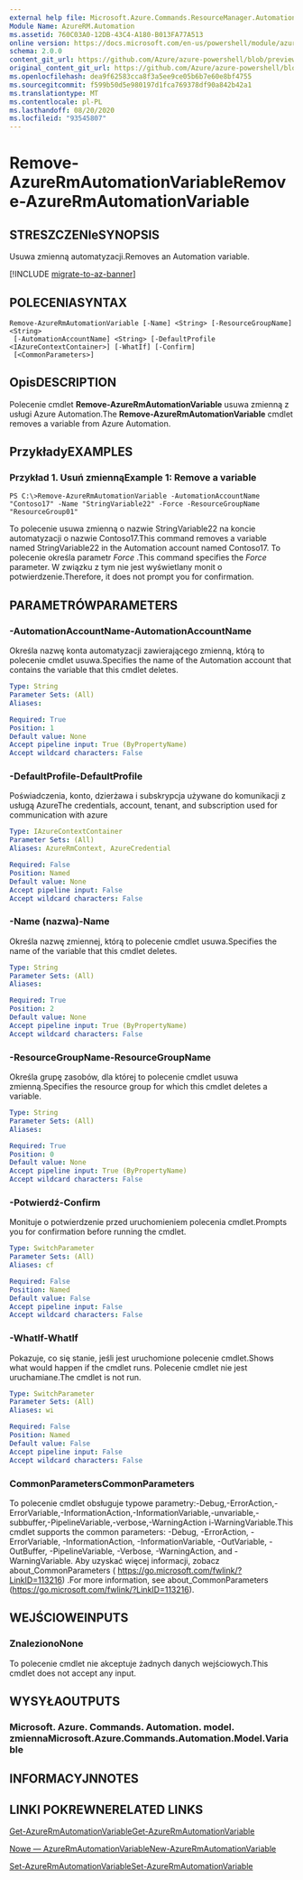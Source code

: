 ```yaml
---
external help file: Microsoft.Azure.Commands.ResourceManager.Automation.dll-Help.xml
Module Name: AzureRM.Automation
ms.assetid: 760C03A0-12DB-43C4-A180-B013FA77A513
online version: https://docs.microsoft.com/en-us/powershell/module/azurerm.automation/remove-azurermautomationvariable
schema: 2.0.0
content_git_url: https://github.com/Azure/azure-powershell/blob/preview/src/ResourceManager/Automation/Commands.Automation/help/Remove-AzureRMAutomationVariable.md
original_content_git_url: https://github.com/Azure/azure-powershell/blob/preview/src/ResourceManager/Automation/Commands.Automation/help/Remove-AzureRMAutomationVariable.md
ms.openlocfilehash: dea9f62583cca8f3a5ee9ce05b6b7e60e8bf4755
ms.sourcegitcommit: f599b50d5e980197d1fca769378df90a842b42a1
ms.translationtype: MT
ms.contentlocale: pl-PL
ms.lasthandoff: 08/20/2020
ms.locfileid: "93545807"
---
```

# <span data-ttu-id="ccbd0-101">Remove-AzureRmAutomationVariable</span><span class="sxs-lookup"><span data-stu-id="ccbd0-101">Remove-AzureRmAutomationVariable</span></span>

## <span data-ttu-id="ccbd0-102">STRESZCZENIe</span><span class="sxs-lookup"><span data-stu-id="ccbd0-102">SYNOPSIS</span></span>
<span data-ttu-id="ccbd0-103">Usuwa zmienną automatyzacji.</span><span class="sxs-lookup"><span data-stu-id="ccbd0-103">Removes an Automation variable.</span></span>

[!INCLUDE [migrate-to-az-banner](../../includes/migrate-to-az-banner.md)]

## <span data-ttu-id="ccbd0-104">POLECENIA</span><span class="sxs-lookup"><span data-stu-id="ccbd0-104">SYNTAX</span></span>

```
Remove-AzureRmAutomationVariable [-Name] <String> [-ResourceGroupName] <String>
 [-AutomationAccountName] <String> [-DefaultProfile <IAzureContextContainer>] [-WhatIf] [-Confirm]
 [<CommonParameters>]
```

## <span data-ttu-id="ccbd0-105">Opis</span><span class="sxs-lookup"><span data-stu-id="ccbd0-105">DESCRIPTION</span></span>
<span data-ttu-id="ccbd0-106">Polecenie cmdlet **Remove-AzureRmAutomationVariable** usuwa zmienną z usługi Azure Automation.</span><span class="sxs-lookup"><span data-stu-id="ccbd0-106">The **Remove-AzureRmAutomationVariable** cmdlet removes a variable from Azure Automation.</span></span>

## <span data-ttu-id="ccbd0-107">Przykłady</span><span class="sxs-lookup"><span data-stu-id="ccbd0-107">EXAMPLES</span></span>

### <span data-ttu-id="ccbd0-108">Przykład 1. Usuń zmienną</span><span class="sxs-lookup"><span data-stu-id="ccbd0-108">Example 1: Remove a variable</span></span>
```
PS C:\>Remove-AzureRmAutomationVariable -AutomationAccountName "Contoso17" -Name "StringVariable22" -Force -ResourceGroupName "ResourceGroup01"
```

<span data-ttu-id="ccbd0-109">To polecenie usuwa zmienną o nazwie StringVariable22 na koncie automatyzacji o nazwie Contoso17.</span><span class="sxs-lookup"><span data-stu-id="ccbd0-109">This command removes a variable named StringVariable22 in the Automation account named Contoso17.</span></span>
<span data-ttu-id="ccbd0-110">To polecenie określa parametr *Force* .</span><span class="sxs-lookup"><span data-stu-id="ccbd0-110">This command specifies the *Force* parameter.</span></span>
<span data-ttu-id="ccbd0-111">W związku z tym nie jest wyświetlany monit o potwierdzenie.</span><span class="sxs-lookup"><span data-stu-id="ccbd0-111">Therefore, it does not prompt you for confirmation.</span></span>

## <span data-ttu-id="ccbd0-112">PARAMETRÓW</span><span class="sxs-lookup"><span data-stu-id="ccbd0-112">PARAMETERS</span></span>

### <span data-ttu-id="ccbd0-113">-AutomationAccountName</span><span class="sxs-lookup"><span data-stu-id="ccbd0-113">-AutomationAccountName</span></span>
<span data-ttu-id="ccbd0-114">Określa nazwę konta automatyzacji zawierającego zmienną, którą to polecenie cmdlet usuwa.</span><span class="sxs-lookup"><span data-stu-id="ccbd0-114">Specifies the name of the Automation account that contains the variable that this cmdlet deletes.</span></span>

```yaml
Type: String
Parameter Sets: (All)
Aliases: 

Required: True
Position: 1
Default value: None
Accept pipeline input: True (ByPropertyName)
Accept wildcard characters: False
```

### <span data-ttu-id="ccbd0-115">-DefaultProfile</span><span class="sxs-lookup"><span data-stu-id="ccbd0-115">-DefaultProfile</span></span>
<span data-ttu-id="ccbd0-116">Poświadczenia, konto, dzierżawa i subskrypcja używane do komunikacji z usługą Azure</span><span class="sxs-lookup"><span data-stu-id="ccbd0-116">The credentials, account, tenant, and subscription used for communication with azure</span></span>

```yaml
Type: IAzureContextContainer
Parameter Sets: (All)
Aliases: AzureRmContext, AzureCredential

Required: False
Position: Named
Default value: None
Accept pipeline input: False
Accept wildcard characters: False
```

### <span data-ttu-id="ccbd0-117">-Name (nazwa)</span><span class="sxs-lookup"><span data-stu-id="ccbd0-117">-Name</span></span>
<span data-ttu-id="ccbd0-118">Określa nazwę zmiennej, którą to polecenie cmdlet usuwa.</span><span class="sxs-lookup"><span data-stu-id="ccbd0-118">Specifies the name of the variable that this cmdlet deletes.</span></span>

```yaml
Type: String
Parameter Sets: (All)
Aliases: 

Required: True
Position: 2
Default value: None
Accept pipeline input: True (ByPropertyName)
Accept wildcard characters: False
```

### <span data-ttu-id="ccbd0-119">-ResourceGroupName</span><span class="sxs-lookup"><span data-stu-id="ccbd0-119">-ResourceGroupName</span></span>
<span data-ttu-id="ccbd0-120">Określa grupę zasobów, dla której to polecenie cmdlet usuwa zmienną.</span><span class="sxs-lookup"><span data-stu-id="ccbd0-120">Specifies the resource group for which this cmdlet deletes a variable.</span></span>

```yaml
Type: String
Parameter Sets: (All)
Aliases: 

Required: True
Position: 0
Default value: None
Accept pipeline input: True (ByPropertyName)
Accept wildcard characters: False
```

### <span data-ttu-id="ccbd0-121">-Potwierdź</span><span class="sxs-lookup"><span data-stu-id="ccbd0-121">-Confirm</span></span>
<span data-ttu-id="ccbd0-122">Monituje o potwierdzenie przed uruchomieniem polecenia cmdlet.</span><span class="sxs-lookup"><span data-stu-id="ccbd0-122">Prompts you for confirmation before running the cmdlet.</span></span>

```yaml
Type: SwitchParameter
Parameter Sets: (All)
Aliases: cf

Required: False
Position: Named
Default value: False
Accept pipeline input: False
Accept wildcard characters: False
```

### <span data-ttu-id="ccbd0-123">-WhatIf</span><span class="sxs-lookup"><span data-stu-id="ccbd0-123">-WhatIf</span></span>
<span data-ttu-id="ccbd0-124">Pokazuje, co się stanie, jeśli jest uruchomione polecenie cmdlet.</span><span class="sxs-lookup"><span data-stu-id="ccbd0-124">Shows what would happen if the cmdlet runs.</span></span>
<span data-ttu-id="ccbd0-125">Polecenie cmdlet nie jest uruchamiane.</span><span class="sxs-lookup"><span data-stu-id="ccbd0-125">The cmdlet is not run.</span></span>

```yaml
Type: SwitchParameter
Parameter Sets: (All)
Aliases: wi

Required: False
Position: Named
Default value: False
Accept pipeline input: False
Accept wildcard characters: False
```

### <span data-ttu-id="ccbd0-126">CommonParameters</span><span class="sxs-lookup"><span data-stu-id="ccbd0-126">CommonParameters</span></span>
<span data-ttu-id="ccbd0-127">To polecenie cmdlet obsługuje typowe parametry:-Debug,-ErrorAction,-ErrorVariable,-InformationAction,-InformationVariable,-unvariable,-subbuffer,-PipelineVariable,-verbose,-WarningAction i-WarningVariable.</span><span class="sxs-lookup"><span data-stu-id="ccbd0-127">This cmdlet supports the common parameters: -Debug, -ErrorAction, -ErrorVariable, -InformationAction, -InformationVariable, -OutVariable, -OutBuffer, -PipelineVariable, -Verbose, -WarningAction, and -WarningVariable.</span></span> <span data-ttu-id="ccbd0-128">Aby uzyskać więcej informacji, zobacz about_CommonParameters ( https://go.microsoft.com/fwlink/?LinkID=113216) .</span><span class="sxs-lookup"><span data-stu-id="ccbd0-128">For more information, see about_CommonParameters (https://go.microsoft.com/fwlink/?LinkID=113216).</span></span>

## <span data-ttu-id="ccbd0-129">WEJŚCIOWE</span><span class="sxs-lookup"><span data-stu-id="ccbd0-129">INPUTS</span></span>

### <span data-ttu-id="ccbd0-130">Znaleziono</span><span class="sxs-lookup"><span data-stu-id="ccbd0-130">None</span></span>
<span data-ttu-id="ccbd0-131">To polecenie cmdlet nie akceptuje żadnych danych wejściowych.</span><span class="sxs-lookup"><span data-stu-id="ccbd0-131">This cmdlet does not accept any input.</span></span>

## <span data-ttu-id="ccbd0-132">WYSYŁA</span><span class="sxs-lookup"><span data-stu-id="ccbd0-132">OUTPUTS</span></span>

### <span data-ttu-id="ccbd0-133">Microsoft. Azure. Commands. Automation. model. zmienna</span><span class="sxs-lookup"><span data-stu-id="ccbd0-133">Microsoft.Azure.Commands.Automation.Model.Variable</span></span>

## <span data-ttu-id="ccbd0-134">INFORMACYJN</span><span class="sxs-lookup"><span data-stu-id="ccbd0-134">NOTES</span></span>

## <span data-ttu-id="ccbd0-135">LINKI POKREWNE</span><span class="sxs-lookup"><span data-stu-id="ccbd0-135">RELATED LINKS</span></span>

[<span data-ttu-id="ccbd0-136">Get-AzureRmAutomationVariable</span><span class="sxs-lookup"><span data-stu-id="ccbd0-136">Get-AzureRmAutomationVariable</span></span>](./Get-AzureRMAutomationVariable.md)

[<span data-ttu-id="ccbd0-137">Nowe — AzureRmAutomationVariable</span><span class="sxs-lookup"><span data-stu-id="ccbd0-137">New-AzureRmAutomationVariable</span></span>](./New-AzureRMAutomationVariable.md)

[<span data-ttu-id="ccbd0-138">Set-AzureRmAutomationVariable</span><span class="sxs-lookup"><span data-stu-id="ccbd0-138">Set-AzureRmAutomationVariable</span></span>](./Set-AzureRMAutomationVariable.md)


